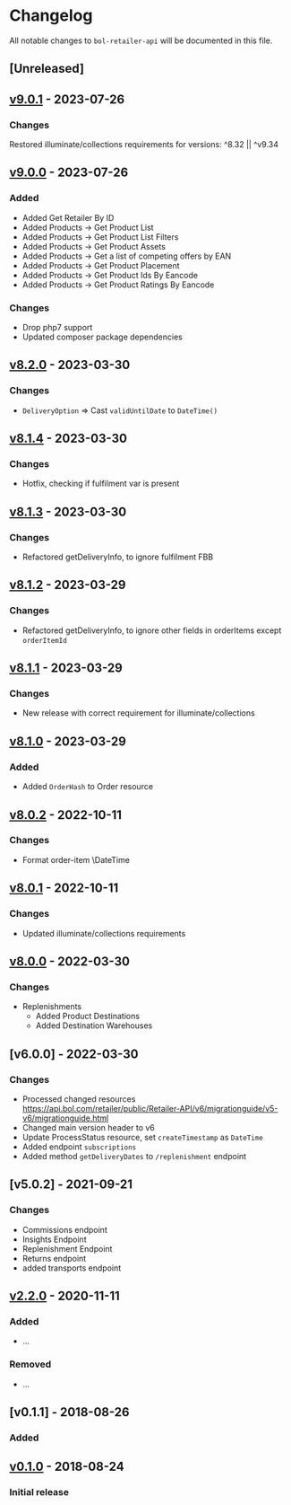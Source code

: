 # Changelog

All notable changes to `bol-retailer-api` will be documented in this file.

## [Unreleased]

## [v9.0.1] - 2023-07-26

### Changes
Restored illuminate/collections requirements for versions: ^8.32 || ^v9.34 

## [v9.0.0] - 2023-07-26

### Added
- Added Get Retailer By ID
- Added Products -> Get Product List
- Added Products -> Get Product List Filters
- Added Products -> Get Product Assets
- Added Products -> Get a list of competing offers by EAN
- Added Products -> Get Product Placement
- Added Products -> Get Product Ids By Eancode
- Added Products -> Get Product Ratings By Eancode

### Changes
- Drop php7 support
- Updated composer package dependencies

## [v8.2.0] - 2023-03-30

### Changes
- `DeliveryOption` => Cast `validUntilDate` to `DateTime()`

## [v8.1.4] - 2023-03-30

### Changes
- Hotfix, checking if fulfilment var is present

## [v8.1.3] - 2023-03-30

### Changes
- Refactored getDeliveryInfo, to ignore fulfilment FBB

## [v8.1.2] - 2023-03-29

### Changes
- Refactored getDeliveryInfo, to ignore other fields in orderItems except `orderItemId`

## [v8.1.1] - 2023-03-29

### Changes
- New release with correct requirement for illuminate/collections

## [v8.1.0] - 2023-03-29

### Added 
- Added `OrderHash` to Order resource

## [v8.0.2] - 2022-10-11

### Changes
- Format order-item \DateTime

## [v8.0.1] - 2022-10-11

### Changes
- Updated illuminate/collections requirements

## [v8.0.0] - 2022-03-30

### Changes
- Replenishments
  - Added Product Destinations
  - Added Destination Warehouses
  
## [v6.0.0] - 2022-03-30

### Changes
- Processed changed resources https://api.bol.com/retailer/public/Retailer-API/v6/migrationguide/v5-v6/migrationguide.html
- Changed main version header to v6
- Update ProcessStatus resource, set `createTimestamp` as `DateTime`
- Added endpoint `subscriptions`
- Added method `getDeliveryDates` to `/replenishment` endpoint

## [v5.0.2] - 2021-09-21

### Changes
- Commissions endpoint
- Insights Endpoint
- Replenishment Endpoint
- Returns endpoint
- added transports endpoint

## [v2.2.0] - 2020-11-11

### Added
- ...

### Removed
- ...

## [v0.1.1] - 2018-08-26

### Added


## [v0.1.0] - 2018-08-24

### Initial release


[v9.0.1]: https://github.com/123lens/bol-retailer-api/compare/v9.0.0...v9.0.1
[v9.0.0]: https://github.com/123lens/bol-retailer-api/compare/v8.2.0...v9.0.0
[v8.2.0]: https://github.com/123lens/bol-retailer-api/compare/v8.1.4...v8.2.0
[v8.1.4]: https://github.com/123lens/bol-retailer-api/compare/v8.1.3...v8.1.4
[v8.1.3]: https://github.com/123lens/bol-retailer-api/compare/v8.1.2...v8.1.3
[v8.1.2]: https://github.com/123lens/bol-retailer-api/compare/v8.1.1...v8.1.2
[v8.1.1]: https://github.com/123lens/bol-retailer-api/compare/v8.0.1...v8.1.1
[v8.1.0]: https://github.com/123lens/bol-retailer-api/compare/v8.0.2...v8.1.0
[v8.0.2]: https://github.com/123lens/bol-retailer-api/compare/v8.0.1...v8.0.2
[v8.0.1]: https://github.com/123lens/bol-retailer-api/compare/v8.0.0...v8.0.1
[v8.0.0]: https://github.com/123lens/bol-retailer-api/compare/v6.0.4...v8.0.0
[v2.2.0]: https://github.com/123lens/bol-retailer-api/compare/v2.1.0...v2.2.0
[v0.1.0]: https://github.com/123lens/bol-retailer-api/tree/v0.1.0

